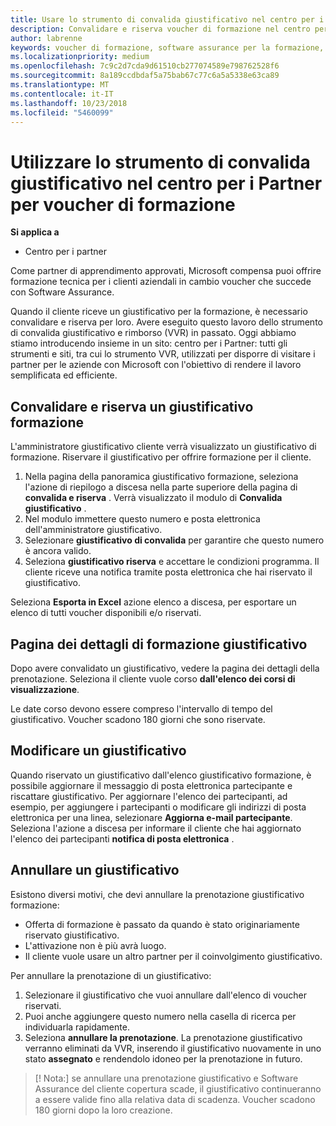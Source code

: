 ```yaml
---
title: Usare lo strumento di convalida giustificativo nel centro per i Partner per la formazione voucher | Centro per i partner
description: Convalidare e riserva voucher di formazione nel centro per i Partner
author: labrenne
keywords: voucher di formazione, software assurance per la formazione, convalidare voucher, riserva giustificativo
ms.localizationpriority: medium
ms.openlocfilehash: 7c9c2d7cda9d61510cb277074589e798762528f6
ms.sourcegitcommit: 8a189ccdbdaf5a75bab67c77c6a5a5338e63ca89
ms.translationtype: MT
ms.contentlocale: it-IT
ms.lasthandoff: 10/23/2018
ms.locfileid: "5460099"
---
```

# <a name="use-the-voucher-validation-tool-in-partner-center-for-training-vouchers"></a>Utilizzare lo strumento di convalida giustificativo nel centro per i Partner per voucher di formazione

**Si applica a**

- Centro per i partner

Come partner di apprendimento approvati, Microsoft compensa puoi offrire formazione tecnica per i clienti aziendali in cambio voucher che succede con Software Assurance. 

Quando il cliente riceve un giustificativo per la formazione, è necessario convalidare e riserva per loro. Avere eseguito questo lavoro dello strumento di convalida giustificativo e rimborso (VVR) in passato. Oggi abbiamo stiamo introducendo insieme in un sito: centro per i Partner: tutti gli strumenti e siti, tra cui lo strumento VVR, utilizzati per disporre di visitare i partner per le aziende con Microsoft con l'obiettivo di rendere il lavoro semplificata ed efficiente.

## <a name="validate-and-reserve-a-training-voucher"></a>Convalidare e riserva un giustificativo formazione

L'amministratore giustificativo cliente verrà visualizzato un giustificativo di formazione. Riservare il giustificativo per offrire formazione per il cliente.

1.  Nella pagina della panoramica giustificativo formazione, seleziona l'azione di riepilogo a discesa nella parte superiore della pagina di **convalida e riserva** . Verrà visualizzato il modulo di **Convalida giustificativo** .
2.  Nel modulo immettere questo numero e posta elettronica dell'amministratore giustificativo.
3.  Selezionare **giustificativo di convalida** per garantire che questo numero è ancora valido. 
4.  Seleziona **giustificativo riserva** e accettare le condizioni programma. Il cliente riceve una notifica tramite posta elettronica che hai riservato il giustificativo.

Seleziona **Esporta in Excel** azione elenco a discesa, per esportare un elenco di tutti voucher disponibili e/o riservati.

## <a name="training-voucher-details-page"></a>Pagina dei dettagli di formazione giustificativo

Dopo avere convalidato un giustificativo, vedere la pagina dei dettagli della prenotazione. Seleziona il cliente vuole corso **dall'elenco dei corsi di visualizzazione**. 

Le date corso devono essere compreso l'intervallo di tempo del giustificativo. Voucher scadono 180 giorni che sono riservate.

## <a name="modify-a-voucher"></a>Modificare un giustificativo

Quando riservato un giustificativo dall'elenco giustificativo formazione, è possibile aggiornare il messaggio di posta elettronica partecipante e riscattare giustificativo. Per aggiornare l'elenco dei partecipanti, ad esempio, per aggiungere i partecipanti o modificare gli indirizzi di posta elettronica per una linea, selezionare **Aggiorna e-mail partecipante**. Seleziona l'azione a discesa per informare il cliente che hai aggiornato l'elenco dei partecipanti **notifica di posta elettronica** . 

## <a name="cancel-a-voucher"></a>Annullare un giustificativo 

Esistono diversi motivi, che devi annullare la prenotazione giustificativo formazione: 
- Offerta di formazione è passato da quando è stato originariamente riservato giustificativo.
- L'attivazione non è più avrà luogo.
- Il cliente vuole usare un altro partner per il coinvolgimento giustificativo.

Per annullare la prenotazione di un giustificativo:

1.  Selezionare il giustificativo che vuoi annullare dall'elenco di voucher riservati.
2.  Puoi anche aggiungere questo numero nella casella di ricerca per individuarla rapidamente.
3.  Seleziona **annullare la prenotazione**. La prenotazione giustificativo verranno eliminati da VVR, inserendo il giustificativo nuovamente in uno stato **assegnato** e rendendolo idoneo per la prenotazione in futuro.

>[! Nota:] se annullare una prenotazione giustificativo e Software Assurance del cliente copertura scade, il giustificativo continueranno a essere valide fino alla relativa data di scadenza. Voucher scadono 180 giorni dopo la loro creazione.


